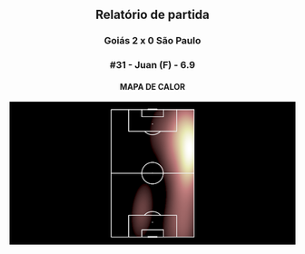 <h2 style="text-align: center;">Relatório de partida</h3>

<h3 style="text-align: center;">Goiás 2 x 0 São Paulo</h3>

<h3 style="text-align: center;">#31 - Juan (F) - 6.9</h3>

<h4 style="text-align: center;">MAPA DE CALOR</h3>
<img src=heatmaps/11067420_1009928.png>